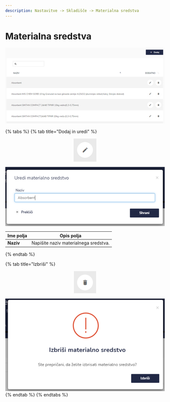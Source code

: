 ```yaml
---
description: Nastavitve -> Skladišče -> Materialna sredstva
---
```


# Materialna sredstva

![](../../.gitbook/assets/N_11_skladisce_4_materialna_sredstva_pogled.PNG)

{% tabs %}
{% tab title="Dodaj in uredi" %}
<div align="center"><img src="../../.gitbook/assets/Knjiga_ikona_pisalo (5).png" alt="Ikona za urejanje."></div>

![](<../../.gitbook/assets/N_11_skladisce_4_materialna_sredstva_uredi (1).PNG>)

| Ime polja | Opis polja                            |
| --------- | ------------------------------------- |
| **Naziv** | Napišite naziv materialnega sredstva. |
{% endtab %}

{% tab title="Izbriši" %}
<div align="center"><img src="../../.gitbook/assets/Knjiga_ikona_izbris.png" alt="Ikona za brisanje."></div>

![](../../.gitbook/assets/N_11_skladisce_4_materialna_sredstva_izbrisi.PNG)
{% endtab %}
{% endtabs %}

###
